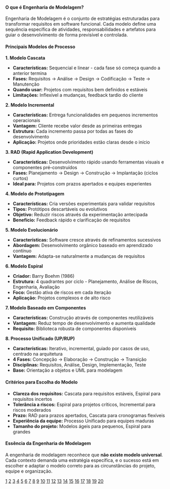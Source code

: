 #### O que é Engenharia de Modelagem?

Engenharia de Modelagem é o conjunto de estratégias estruturadas para transformar requisitos em software funcional. Cada modelo define uma sequência específica de atividades, responsabilidades e artefatos para guiar o desenvolvimento de forma previsível e controlada.

#### Principais Modelos de Processo

**1. Modelo Cascata**
- **Características:** Sequencial e linear - cada fase só começa quando a anterior termina
- **Fases:** Requisitos → Análise → Design → Codificação → Teste → Manutenção
- **Quando usar:** Projetos com requisitos bem definidos e estáveis
- **Limitações:** Inflexível a mudanças, feedback tardio do cliente

**2. Modelo Incremental** 
- **Características:** Entrega funcionalidades em pequenos incrementos operacionais
- **Vantagem:** Cliente recebe valor desde as primeiras entregas
- **Estrutura:** Cada incremento passa por todas as fases do desenvolvimento
- **Aplicação:** Projetos onde prioridades estão claras desde o início

**3. RAD (Rapid Application Development)**
- **Características:** Desenvolvimento rápido usando ferramentas visuais e componentes pré-construídos
- **Fases:** Planejamento → Design → Construção → Implantação (ciclos curtos)
- **Ideal para:** Projetos com prazos apertados e equipes experientes

**4. Modelo de Prototipagem**
- **Características:** Cria versões experimentais para validar requisitos
- **Tipos:** Protótipos descartáveis ou evolutivos
- **Objetivo:** Reduzir riscos através da experimentação antecipada
- **Benefício:** Feedback rápido e clarificação de requisitos

**5. Modelo Evolucionário**
- **Características:** Software cresce através de refinamentos sucessivos
- **Abordagem:** Desenvolvimento orgânico baseado em aprendizado contínuo
- **Vantagem:** Adapta-se naturalmente a mudanças de requisitos

**6. Modelo Espiral**
- **Criador:** Barry Boehm (1986)
- **Estrutura:** 4 quadrantes por ciclo - Planejamento, Análise de Riscos, Engenharia, Avaliação
- **Foco:** Gestão ativa de riscos em cada iteração
- **Aplicação:** Projetos complexos e de alto risco

**7. Modelo Baseado em Componentes**
- **Características:** Construção através de componentes reutilizáveis
- **Vantagem:** Reduz tempo de desenvolvimento e aumenta qualidade
- **Requisito:** Biblioteca robusta de componentes disponíveis

**8. Processo Unificado (UP/RUP)**
- **Características:** Iterativo, incremental, guiado por casos de uso, centrado na arquitetura
- **4 Fases:** Concepção → Elaboração → Construção → Transição
- **Disciplinas:** Requisitos, Análise, Design, Implementação, Teste
- **Base:** Orientação a objetos e UML para modelagem

#### Critérios para Escolha do Modelo

- **Clareza dos requisitos:** Cascata para requisitos estáveis, Espiral para requisitos incertos
- **Tolerância a riscos:** Espiral para projetos críticos, Incremental para riscos moderados
- **Prazo:** RAD para prazos apertados, Cascata para cronogramas flexíveis
- **Experiência da equipe:** Processo Unificado para equipes maduras
- **Tamanho do projeto:** Modelos ágeis para pequenos, Espiral para grandes

#### Essência da Engenharia de Modelagem

A engenharia de modelagem reconhece que **não existe modelo universal**. Cada contexto demanda uma estratégia específica, e o sucesso está em escolher e adaptar o modelo correto para as circunstâncias do projeto, equipe e organização.

[1](https://cdn.unoparead.com.br/contents/d7879c3e-e697-4fe1-b4e4-7491dd0c5b43/index.html)
[2](https://pt.wikipedia.org/wiki/Processo_unificado)
[3](https://blog.cronapp.io/ciclo-de-vida-do-software/)
[4](https://www.devmedia.com.br/introducao-aos-processos-de-software-e-o-modelo-incremental-e-evolucionario/29839)
[5](https://ads.ifba.edu.br/dl626)
[6](https://ead.uepg.br/apl/sigma/assets/editais_antigos/PS0056E0077.pdf)
[7](https://appmaster.io/pt/glossary/modelo-espiral)
[8](https://tecsinfo.webnode.page/modelo-espiral/)
[9](https://ontologia.eximia.co/frameworks/modelo-espiral/)
[10](https://www.devmedia.com.br/ciclos-de-vida-do-software/21099)
[11](https://www.inf.ufpr.br/silvia/ES/SweES/pdf/RUPAl.pdf)
[12](https://www.estrategiaconcursos.com.br/blog/engenharia-software-processo-unificado-rup/)
[13](https://www.batebyte.pr.gov.br/Pagina/O-Processo-unificado-de-desenvolvimento-de-Software)
[14](https://www.facom.ufu.br/~ronaldooliveira/APS-2018-2/Aula3-APS-ProcessoUnificado.pdf)
[15](https://uds.com.br/blog/ciclo-de-vida-do-software-web/)
[16](http://moodle.stoa.usp.br/mod/resource/view.php?id=17509)
[17](https://pt.linkedin.com/pulse/compara%C3%A7%C3%A3o-entre-os-modelos-cascata-espiral-e-entrega-carlota)
[18](https://www.devmedia.com.br/introducao-ao-processo-unificado/3931)
[19](https://deinf.ufma.br/~geraldo/dob/4.ProcessoUnificado.pdf)
[20](https://docentes.ifrn.edu.br/givanaldorocha/disciplinas/engenharia-de-software-licenciatura-em-informatica/modelos-prescritivos-de-processo)